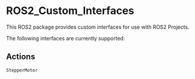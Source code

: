 # ROS2_Custom_Interfaces

This ROS2 package provides custom interfaces for use with ROS2 Projects.  

The following interfaces are currently supported:
## Actions
`StepperMotor`
